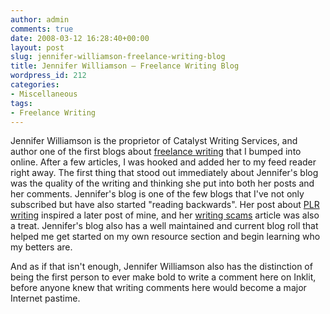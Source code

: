 ```yaml
---
author: admin
comments: true
date: 2008-03-12 16:28:40+00:00
layout: post
slug: jennifer-williamson-freelance-writing-blog
title: Jennifer Williamson — Freelance Writing Blog
wordpress_id: 212
categories:
- Miscellaneous
tags:
- Freelance Writing
---
```


Jennifer Williamson is the proprietor of Catalyst Writing Services, and author one of the first blogs about [freelance writing](http://catalystblogger.blogspot.com) that I bumped into online.  After a few articles, I was hooked and added her to my feed reader right away.  The first thing that stood out immediately about Jennifer's blog was the quality of the writing and thinking she put into both her posts and her comments.  Jennifer's blog is one of the few blogs that I've not only subscribed but have also started "reading backwards".  Her post about [PLR writing](http://catalystblogger.blogspot.com/2008/02/plr-legitimate-business-model-or.html) inspired a later post of mine, and her [writing scams](http://catalystblogger.blogspot.com/2008/02/this-post-should-be-simple-and-easy-if.html) article was also a treat.  Jennifer's blog also has a well maintained and current blog roll that helped me get started on my own resource section and begin learning who my betters are.

And as if that isn't enough, Jennifer Williamson also has the distinction of being the first person to ever make bold to write a comment here on Inklit, before anyone knew that writing comments here would become a major Internet pastime.
